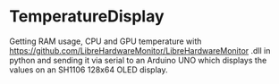 # TemperatureDisplay
Getting RAM usage, CPU and GPU temperature with https://github.com/LibreHardwareMonitor/LibreHardwareMonitor .dll in python and sending it via serial to an Arduino UNO
which displays the values on an SH1106 128x64 OLED display.
